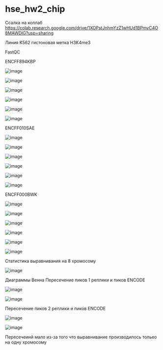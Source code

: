 # hse_hw2_chip
Cсалка на коллаб 
https://colab.research.google.com/drive/1XOPstJnhmYzZ1wHUd1BPmvC4O8MAWDlG?usp=sharing

Линия K562 гистоновая метка H3K4me3

FastQC

ENCFF894KBP

![image](https://user-images.githubusercontent.com/84396301/222819667-25dfae72-484c-4304-be2a-0120fcc68d9e.png)

![image](https://user-images.githubusercontent.com/84396301/222819987-e8eef6c2-5e2b-487a-9de3-4350dca813dc.png)

![image](https://user-images.githubusercontent.com/84396301/222820198-d0fb6bef-c1b3-4218-ae58-fd23d4e2fb49.png)

![image](https://user-images.githubusercontent.com/84396301/222820363-38a766c9-83a0-4a1a-9036-28962aaf4546.png)

![image](https://user-images.githubusercontent.com/84396301/222820418-ac81002c-8a0b-4b4e-bee5-a72e7ac508a6.png)

![image](https://user-images.githubusercontent.com/84396301/222820497-fe148787-cda3-4841-8366-2cad6d21902b.png)

ENCFF010SAE

![image](https://user-images.githubusercontent.com/84396301/222820613-e9a78eab-f556-4b86-9631-2fd171f8339c.png)

![image](https://user-images.githubusercontent.com/84396301/222820702-29614b15-f8eb-4a57-848a-0d353a4221d2.png)

![image](https://user-images.githubusercontent.com/84396301/222820753-80045ea3-8500-4371-9540-d9ef2aab1aab.png)

![image](https://user-images.githubusercontent.com/84396301/222820791-9e6d0e91-e045-4b03-96e9-4122cbea381c.png)

![image](https://user-images.githubusercontent.com/84396301/222820847-f1cb4808-4942-4f3b-8439-e4c74bca3337.png)

![image](https://user-images.githubusercontent.com/84396301/222820885-f0e63645-ac65-43b4-80c4-7344cf4bd460.png)

ENCFF000BWK

![image](https://user-images.githubusercontent.com/84396301/222820980-2a10152b-74d7-4f83-a2ec-f8486c4896d5.png)

![image](https://user-images.githubusercontent.com/84396301/222821091-eeeac2bc-b94e-449d-b3f5-44312b54cd80.png)

![image](https://user-images.githubusercontent.com/84396301/222821138-83d607d8-1c06-4d16-a7b9-b98187386ac7.png)

![image](https://user-images.githubusercontent.com/84396301/222821169-28a448e6-9daf-4750-ad8d-aecae62e2861.png)

![image](https://user-images.githubusercontent.com/84396301/222821210-664e3bfd-5b22-45e7-a3d4-73e6e1c246f2.png)

![image](https://user-images.githubusercontent.com/84396301/222821240-c980b638-4f05-4212-b3d4-96980e7b0437.png)

Статистика выравнивания на 8 хромосому

![image](https://user-images.githubusercontent.com/84396301/222821459-4c3cbadf-e403-4a48-aee5-dafcb6d9d549.png)

Диаграммы Венна
Пересечение пиков 1 реплики и пиков ENCODE

![image](https://user-images.githubusercontent.com/84396301/222821659-c787776d-d098-4d5c-bc6b-a96e62727f7a.png)

![image](https://user-images.githubusercontent.com/84396301/222821714-30f1b57f-1e38-4879-924a-a2d6263a78df.png)

Пересечение пиков 2 реплики и пиков ENCODE

![image](https://user-images.githubusercontent.com/84396301/222821941-57ad957c-49dc-4cd5-863d-2fd70ab2fadd.png)

![image](https://user-images.githubusercontent.com/84396301/222822062-5fa6deed-ca66-4023-bc11-e408d5e86fe8.png)

Пересечеинй мало из-за того что выравнивание производилось тольео на одну хромосому
